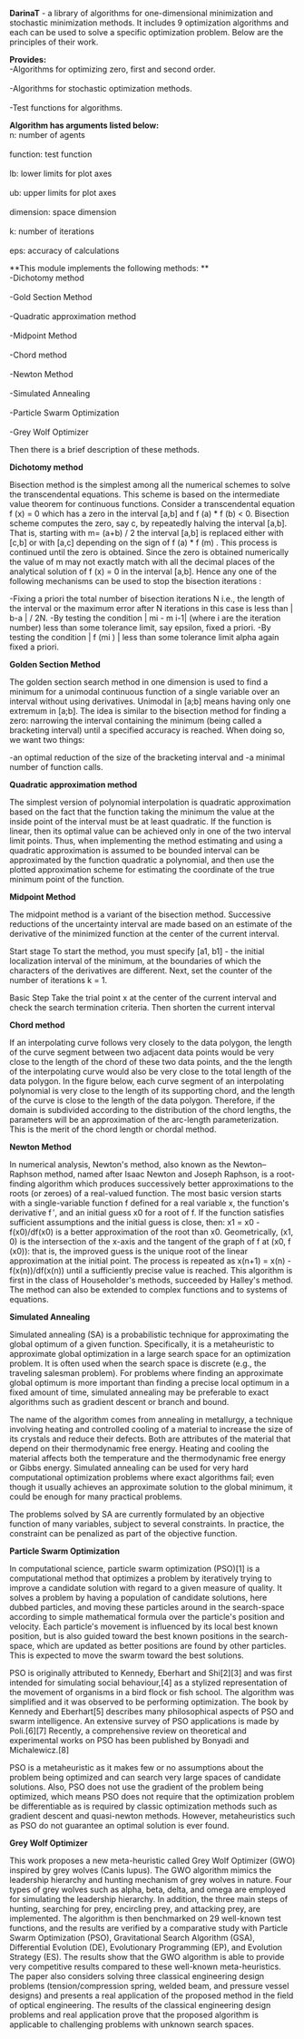 **DarinaT** - a library of algorithms for one-dimensional minimization and stochastic minimization methods. It includes 9 optimization algorithms and each can be used to solve a specific optimization problem. Below are the principles of their work.

**Provides:**
  <br>-Algorithms for optimizing zero, first and second order. <br>
  <br>-Algorithms for stochastic optimization methods. <br>
  <br>-Test functions for algorithms.<br>
  
**Algorithm has arguments listed below:**
 <br> n: number of agents<br>
 <br> function: test function<br>
 <br> lb: lower limits for plot axes<br>
 <br> ub: upper limits for plot axes<br>
 <br> dimension: space dimension<br>
 <br> k: number of iterations<br>
 <br> eps: accuracy of calculations<br>
  
**This module implements the following methods: **
  <br>-Dichotomy method<br>
  <br>-Gold Section Method<br>
  <br>-Quadratic approximation method<br>
  <br>-Midpoint Method<br>
  <br>-Chord method<br>
  <br>-Newton Method<br>
  <br>-Simulated Annealing<br>
  <br>-Particle Swarm Optimization<br>
  <br>-Grey Wolf Optimizer<br>
  
  
Then there is a brief description of these methods.

**Dichotomy method**

Bisection method is the simplest among all the numerical schemes to solve the transcendental equations. This scheme is based on the intermediate value theorem for continuous functions. Consider a transcendental equation f (x) = 0  which has a zero in the interval [a,b] and f (a) * f (b) < 0. Bisection scheme computes the zero, say c, by repeatedly halving the interval [a,b]. That is, starting with m= (a+b) / 2 the interval [a,b] is replaced either with [c,b] or with [a,c] depending on the sign of f (a) * f (m) . This process is continued until the zero is obtained. Since the zero is obtained numerically the value of m may not exactly match with all the decimal places of the analytical solution of f (x) = 0 in the interval [a,b]. Hence any one of the following mechanisms can be used to stop the bisection iterations :

  -Fixing a priori the total number of bisection iterations N i.e., the length of the interval or the maximum error after N iterations in this case is less than | b-a | / 2N.
  -By testing the condition  | mi - m i-1| (where i are the iteration number) less than some tolerance limit, say epsilon, fixed a priori. 
  -By testing the condition | f (mi ) | less than some tolerance limit alpha again fixed a priori.




**Golden Section Method**

The golden section search method in one dimension is used to find a minimum for a unimodal continuous function of a single variable over an interval without using derivatives. Unimodal in  [a;b] means having only one extremum in [a;b]. The idea is similar to the bisection method for finding a zero: narrowing the interval containing the minimum (being called a bracketing interval) until a specified accuracy is reached. When doing so, we want two things:

  -an optimal reduction of the size of the bracketing interval and
  -a minimal number of function calls.
  
  
  
  
**Quadratic approximation method**

The simplest version of polynomial interpolation is quadratic approximation based on the fact that the function taking the minimum the value at the inside point of the interval must be at least quadratic. If the function is linear, then its optimal value can be achieved only in one of the two interval limit points. Thus, when implementing the method estimating and using a quadratic approximation is assumed to be bounded interval can be approximated by the function quadratic a polynomial, and then use the plotted  approximation scheme for estimating the coordinate of the true minimum point of the function.



**Midpoint Method**

The midpoint method is a variant of the bisection method. Successive reductions of the uncertainty interval are made based on an estimate of the derivative of the minimized function at the center of the current interval.

Start stage To start the method, you must specify [a1, b1] - the initial localization interval of the minimum, at the boundaries of which the characters of the derivatives are different. Next, set the counter of the number of iterations k = 1.

Basic Step Take the trial point x at the center of the current interval and check the search termination criteria. Then shorten the current interval




**Chord method**

If an interpolating curve follows very closely to the data polygon, the length of the curve segment between two adjacent data points would be very close to the length of the chord of these two data points, and the the length of the interpolating curve would also be very close to the total length of the data polygon. In the figure below, each curve segment of an interpolating polynomial is very close to the length of its supporting chord, and the length of the curve is close to the length of the data polygon. Therefore, if the domain is subdivided according to the distribution of the chord lengths, the parameters will be an approximation of the arc-length parameterization. This is the merit of the chord length or chordal method.





**Newton Method**

In numerical analysis, Newton's method, also known as the Newton–Raphson method, named after Isaac Newton and Joseph Raphson, is a root-finding algorithm which produces successively better approximations to the roots (or zeroes) of a real-valued function. The most basic version starts with a single-variable function f defined for a real variable x, the function's derivative f ′, and an initial guess x0 for a root of f. If the function satisfies sufficient assumptions and the initial guess is close, then:  x1 = x0 - f(x0)/df(x0)  is a better approximation of the root than x0. Geometrically, (x1, 0) is the intersection of the x-axis and the tangent of the graph of f at (x0, f (x0)): that is, the improved guess is the unique root of the linear approximation at the initial point. The process is repeated as  x(n+1) = x(n) - f(x(n))/df(x(n))  until a sufficiently precise value is reached. This algorithm is first in the class of Householder's methods, succeeded by Halley's method. The method can also be extended to complex functions and to systems of equations.





**Simulated Annealing**

Simulated annealing (SA) is a probabilistic technique for approximating the global optimum of a given function. Specifically, it is a metaheuristic to approximate global optimization in a large search space for an optimization problem. It is often used when the search space is discrete (e.g., the traveling salesman problem). For problems where finding an approximate global optimum is more important than finding a precise local optimum in a fixed amount of time, simulated annealing may be preferable to exact algorithms such as gradient descent or branch and bound.

The name of the algorithm comes from annealing in metallurgy, a technique involving heating and controlled cooling of a material to increase the size of its crystals and reduce their defects. Both are attributes of the material that depend on their thermodynamic free energy. Heating and cooling the material affects both the temperature and the thermodynamic free energy or Gibbs energy. Simulated annealing can be used for very hard computational optimization problems where exact algorithms fail; even though it usually achieves an approximate solution to the global minimum, it could be enough for many practical problems.

The problems solved by SA are currently formulated by an objective function of many variables, subject to several constraints. In practice, the constraint can be penalized as part of the objective function.





**Particle Swarm Optimization**

In computational science, particle swarm optimization (PSO)[1] is a computational method that optimizes a problem by iteratively trying to improve a candidate solution with regard to a given measure of quality. It solves a problem by having a population of candidate solutions, here dubbed particles, and moving these particles around in the search-space according to simple mathematical formula over the particle's position and velocity. Each particle's movement is influenced by its local best known position, but is also guided toward the best known positions in the search-space, which are updated as better positions are found by other particles. This is expected to move the swarm toward the best solutions.

PSO is originally attributed to Kennedy, Eberhart and Shi[2][3] and was first intended for simulating social behaviour,[4] as a stylized representation of the movement of organisms in a bird flock or fish school. The algorithm was simplified and it was observed to be performing optimization. The book by Kennedy and Eberhart[5] describes many philosophical aspects of PSO and swarm intelligence. An extensive survey of PSO applications is made by Poli.[6][7] Recently, a comprehensive review on theoretical and experimental works on PSO has been published by Bonyadi and Michalewicz.[8]

PSO is a metaheuristic as it makes few or no assumptions about the problem being optimized and can search very large spaces of candidate solutions. Also, PSO does not use the gradient of the problem being optimized, which means PSO does not require that the optimization problem be differentiable as is required by classic optimization methods such as gradient descent and quasi-newton methods. However, metaheuristics such as PSO do not guarantee an optimal solution is ever found.




**Grey Wolf Optimizer**

This work proposes a new meta-heuristic called Grey Wolf Optimizer (GWO) inspired by grey wolves (Canis lupus). The GWO algorithm mimics the leadership hierarchy and hunting mechanism of grey wolves in nature. Four types of grey wolves such as alpha, beta, delta, and omega are employed for simulating the leadership hierarchy. In addition, the three main steps of hunting, searching for prey, encircling prey, and attacking prey, are implemented. The algorithm is then benchmarked on 29 well-known test functions, and the results are verified by a comparative study with Particle Swarm Optimization (PSO), Gravitational Search Algorithm (GSA), Differential Evolution (DE), Evolutionary Programming (EP), and Evolution Strategy (ES). The results show that the GWO algorithm is able to provide very competitive results compared to these well-known meta-heuristics. The paper also considers solving three classical engineering design problems (tension/compression spring, welded beam, and pressure vessel designs) and presents a real application of the proposed method in the field of optical engineering. The results of the classical engineering design problems and real application prove that the proposed algorithm is applicable to challenging problems with unknown search spaces.
